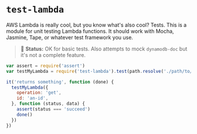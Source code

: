 # `test-lambda`

AWS Lambda is really cool, but you know what's also cool? Tests. This is a module for unit testing Lambda functions. It should work with Mocha, Jasmine, Tape, or whatever test framework you use.

> :rotating_light: **Status:** OK for basic tests. Also attempts to mock `dynamodb-doc` but it's not a complete feature.

```js
var assert = require('assert')
var testMyLambda = require('test-lambda').test(path.resolve('./path/to/your/lambda/index.js'))

it('returns something', function (done) {
  testMyLambda({
    operation: 'get',
    id: 'an-id',
  }, function (status, data) {
    assert(status === 'succeed')
    done()
  })
})
```

